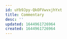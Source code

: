 ```yaml
---
id: uYb9Jpy-QkOFVwvxjhYxt
title: Commentary
desc: ''
updated: 1644961726964
created: 1644961726964
---
```


